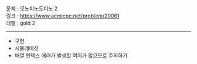문제 : 모노미노도미노 2
<br>
링크 : https://www.acmicpc.net/problem/20061
<br>
레벨 : gold 2

---

- 구현
- 시뮬레이션
- 배열 인덱스 에러가 발생할 여지가 많으므로 주의하기